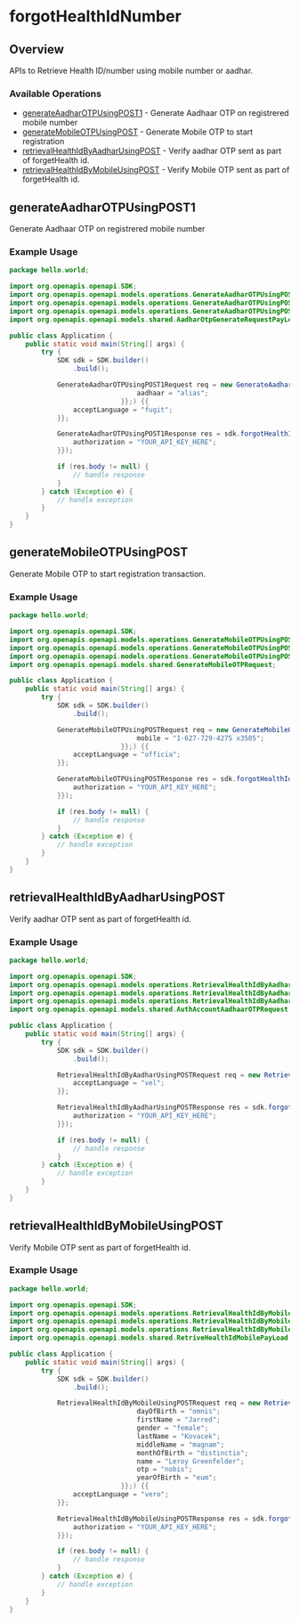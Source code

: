 # forgotHealthIdNumber

## Overview

APIs to Retrieve Health ID/number using mobile number or aadhar.

### Available Operations

* [generateAadharOTPUsingPOST1](#generateaadharotpusingpost1) - Generate Aadhaar OTP on registrered mobile number
* [generateMobileOTPUsingPOST](#generatemobileotpusingpost) - Generate Mobile OTP to start registration
* [retrievalHealthIdByAadharUsingPOST](#retrievalhealthidbyaadharusingpost) - Verify aadhar OTP sent as part of forgetHealth id.
* [retrievalHealthIdByMobileUsingPOST](#retrievalhealthidbymobileusingpost) - Verify Mobile OTP sent as  part of forgetHealth id.

## generateAadharOTPUsingPOST1

Generate Aadhaar OTP on registrered mobile number

### Example Usage

```java
package hello.world;

import org.openapis.openapi.SDK;
import org.openapis.openapi.models.operations.GenerateAadharOTPUsingPOST1Request;
import org.openapis.openapi.models.operations.GenerateAadharOTPUsingPOST1Response;
import org.openapis.openapi.models.operations.GenerateAadharOTPUsingPOST1Security;
import org.openapis.openapi.models.shared.AadharOtpGenerateRequestPayLoad;

public class Application {
    public static void main(String[] args) {
        try {
            SDK sdk = SDK.builder()
                .build();

            GenerateAadharOTPUsingPOST1Request req = new GenerateAadharOTPUsingPOST1Request(                new AadharOtpGenerateRequestPayLoad() {{
                                aadhaar = "alias";
                            }};) {{
                acceptLanguage = "fugit";
            }};            

            GenerateAadharOTPUsingPOST1Response res = sdk.forgotHealthIdNumber.generateAadharOTPUsingPOST1(req, new GenerateAadharOTPUsingPOST1Security() {{
                authorization = "YOUR_API_KEY_HERE";
            }});

            if (res.body != null) {
                // handle response
            }
        } catch (Exception e) {
            // handle exception
        }
    }
}
```

## generateMobileOTPUsingPOST

Generate Mobile OTP to start registration transaction.

### Example Usage

```java
package hello.world;

import org.openapis.openapi.SDK;
import org.openapis.openapi.models.operations.GenerateMobileOTPUsingPOSTRequest;
import org.openapis.openapi.models.operations.GenerateMobileOTPUsingPOSTResponse;
import org.openapis.openapi.models.operations.GenerateMobileOTPUsingPOSTSecurity;
import org.openapis.openapi.models.shared.GenerateMobileOTPRequest;

public class Application {
    public static void main(String[] args) {
        try {
            SDK sdk = SDK.builder()
                .build();

            GenerateMobileOTPUsingPOSTRequest req = new GenerateMobileOTPUsingPOSTRequest(                new GenerateMobileOTPRequest() {{
                                mobile = "1-627-729-4275 x3585";
                            }};) {{
                acceptLanguage = "officia";
            }};            

            GenerateMobileOTPUsingPOSTResponse res = sdk.forgotHealthIdNumber.generateMobileOTPUsingPOST(req, new GenerateMobileOTPUsingPOSTSecurity() {{
                authorization = "YOUR_API_KEY_HERE";
            }});

            if (res.body != null) {
                // handle response
            }
        } catch (Exception e) {
            // handle exception
        }
    }
}
```

## retrievalHealthIdByAadharUsingPOST

Verify aadhar OTP sent as part of forgetHealth id.

### Example Usage

```java
package hello.world;

import org.openapis.openapi.SDK;
import org.openapis.openapi.models.operations.RetrievalHealthIdByAadharUsingPOSTRequest;
import org.openapis.openapi.models.operations.RetrievalHealthIdByAadharUsingPOSTResponse;
import org.openapis.openapi.models.operations.RetrievalHealthIdByAadharUsingPOSTSecurity;
import org.openapis.openapi.models.shared.AuthAccountAadhaarOTPRequest;

public class Application {
    public static void main(String[] args) {
        try {
            SDK sdk = SDK.builder()
                .build();

            RetrievalHealthIdByAadharUsingPOSTRequest req = new RetrievalHealthIdByAadharUsingPOSTRequest(                new AuthAccountAadhaarOTPRequest("dolor", "efa77dfb-14cd-466a-a395-efb9ba88f3a6");) {{
                acceptLanguage = "vel";
            }};            

            RetrievalHealthIdByAadharUsingPOSTResponse res = sdk.forgotHealthIdNumber.retrievalHealthIdByAadharUsingPOST(req, new RetrievalHealthIdByAadharUsingPOSTSecurity() {{
                authorization = "YOUR_API_KEY_HERE";
            }});

            if (res.body != null) {
                // handle response
            }
        } catch (Exception e) {
            // handle exception
        }
    }
}
```

## retrievalHealthIdByMobileUsingPOST

Verify Mobile OTP sent as  part of forgetHealth id.

### Example Usage

```java
package hello.world;

import org.openapis.openapi.SDK;
import org.openapis.openapi.models.operations.RetrievalHealthIdByMobileUsingPOSTRequest;
import org.openapis.openapi.models.operations.RetrievalHealthIdByMobileUsingPOSTResponse;
import org.openapis.openapi.models.operations.RetrievalHealthIdByMobileUsingPOSTSecurity;
import org.openapis.openapi.models.shared.RetriveHealthIdMobilePayLoad;

public class Application {
    public static void main(String[] args) {
        try {
            SDK sdk = SDK.builder()
                .build();

            RetrievalHealthIdByMobileUsingPOSTRequest req = new RetrievalHealthIdByMobileUsingPOSTRequest(                new RetriveHealthIdMobilePayLoad("natus") {{
                                dayOfBirth = "omnis";
                                firstName = "Jarred";
                                gender = "female";
                                lastName = "Kovacek";
                                middleName = "magnam";
                                monthOfBirth = "distinctio";
                                name = "Leroy Greenfelder";
                                otp = "nobis";
                                yearOfBirth = "eum";
                            }};) {{
                acceptLanguage = "vero";
            }};            

            RetrievalHealthIdByMobileUsingPOSTResponse res = sdk.forgotHealthIdNumber.retrievalHealthIdByMobileUsingPOST(req, new RetrievalHealthIdByMobileUsingPOSTSecurity() {{
                authorization = "YOUR_API_KEY_HERE";
            }});

            if (res.body != null) {
                // handle response
            }
        } catch (Exception e) {
            // handle exception
        }
    }
}
```
